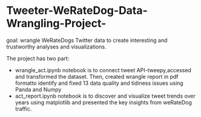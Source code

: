 # Tweeter-WeRateDog-Data-Wrangling-Project-
goal: wrangle WeRateDogs Twitter data to create interesting and trustworthy analyses and visualizations.

The project has two part:
- wrangle_act.ipynb notebook is to connect tweet API-tweepy,accessed and transformed the dataset. Then, created wrangle report in pdf formatto identify and fixed 13 data quality and tidiness issues using Panda and Numpy
- act_report.ipynb notebook is to discover and  visualize tweet trends over years using matplotlib and presented the key insights	from weRateDog traffic.

